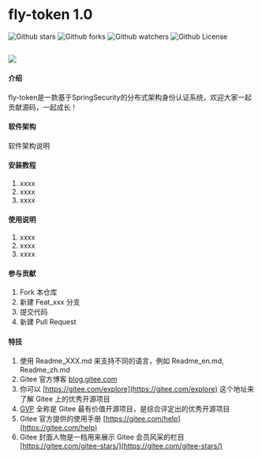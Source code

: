 # fly-token 1.0


![Github stars](https://img.shields.io/github/stars/knight-jzc/fly-token?style=plastic&logo=github&color=yellow)   ![Github forks](https://img.shields.io/github/forks/knight-jzc/fly-token?style=plastic&logo=github&color=brightgreen)   ![Github watchers](https://img.shields.io/github/watchers/knight-jzc/fly-token?style=plastic&logo=github)   ![Github License](https://img.shields.io/github/license/knight-jzc/fly-token?style=plastic&logo=appveyor)

![](https://img.shields.io/badge/Alipay-for--金主--爸爸-?logo=Alipay&style=plastic)
---

#### 介绍
fly-token是一款基于SpringSecurity的分布式架构身份认证系统，欢迎大家一起贡献源码，一起成长！

#### 软件架构
软件架构说明


#### 安装教程

1.  xxxx
2.  xxxx
3.  xxxx

#### 使用说明

1.  xxxx
2.  xxxx
3.  xxxx

#### 参与贡献

1.  Fork 本仓库
2.  新建 Feat_xxx 分支
3.  提交代码
4.  新建 Pull Request


#### 特技

1.  使用 Readme\_XXX.md 来支持不同的语言，例如 Readme\_en.md, Readme\_zh.md
2.  Gitee 官方博客 [blog.gitee.com](https://blog.gitee.com)
3.  你可以 [https://gitee.com/explore](https://gitee.com/explore) 这个地址来了解 Gitee 上的优秀开源项目
4.  [GVP](https://gitee.com/gvp) 全称是 Gitee 最有价值开源项目，是综合评定出的优秀开源项目
5.  Gitee 官方提供的使用手册 [https://gitee.com/help](https://gitee.com/help)
6.  Gitee 封面人物是一档用来展示 Gitee 会员风采的栏目 [https://gitee.com/gitee-stars/](https://gitee.com/gitee-stars/)
